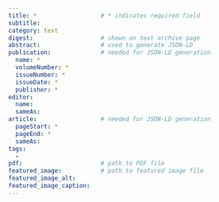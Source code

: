 ```yaml
---
title: *                  # * indicates required field
subtitle:
category: text
digest:                   # shown on text archive page
abstract:                 # used to generate JSON-LD
publication:              # needed for JSON-LD generation
  name: *
  volumeNumber: *
  issueNumber: *
  issueDate: *
  publisher: *
editor:
  name:
  sameAs:
article:                  # needed for JSON-LD generation
  pageStart: *
  pageEnd: *
  sameAs:
tags:
  -
pdf:                      # path to PDF file
featured_image:           # path to featured image file
featured_image_alt:
featured_image_caption:
---
```

